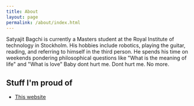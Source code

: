```yaml
---
title: About
layout: page
permalink: /about/index.html
---
```

<!--![Profile Image]({{ site.picture }})
<a class="link" href="{{ site.url }}/about">
	<img class="selfie" alt="{{ site.name }}" src="{{ site.picture }}"
	/>
</a>
-->
            

<p>Satyajit Bagchi is currently a Masters student at the Royal Institute of technology in Stockholm. His hobbies include robotics, playing the guitar, reading, and referring to himself in the third person. He spends his time on weekends pondering philosophical questions like "What is the meaning of life" and "What is love" Baby dont hurt me. Dont hurt me. No more.</p>

<!--
<h2>Skills</h2>

<ul class="skill-list">
	<li>Python</li>
	<li>Scrum and Kanban</li>
	
</ul>
-->
<h2>Stuff I'm proud of</h2>

<ul>
	<li><a href="https://github.com/sleeping-bag/sleeping-bag.github.io">This website</a></li>
</ul>
